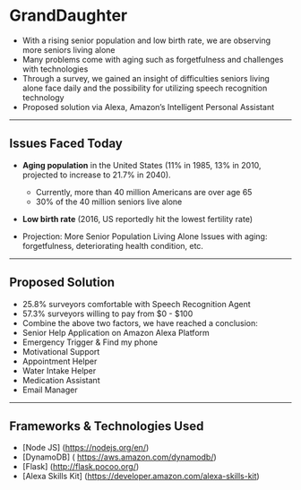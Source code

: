 # GrandDaughter

* With a rising senior population and low birth rate, we are observing more seniors living alone
* Many problems come with aging such as forgetfulness and challenges with technologies
* Through a survey, we gained an insight of difficulties seniors living alone face daily and the possibility for utilizing speech recognition technology
* Proposed solution via Alexa, Amazon’s Intelligent Personal Assistant


----
## Issues Faced Today

* **Aging population** in the United States (11% in 1985, 13% in 2010, projected to increase to 21.7% in 2040).

  * Currently, more than 40 million Americans are over age 65
  * 30% of the 40 million seniors live alone

* **Low birth rate** (2016, US reportedly hit the lowest fertility rate)

* Projection: More Senior Population Living Alone
Issues with aging: forgetfulness, deteriorating health condition, etc.


----
## Proposed Solution

* 25.8% surveyors comfortable with Speech Recognition Agent
* 57.3% surveyors willing to pay from $0 - $100
* Combine the above two factors, we have reached a conclusion:
* Senior Help Application on Amazon Alexa Platform
 * Emergency Trigger & Find my phone
 * Motivational Support
 * Appointment Helper
 * Water Intake Helper
 * Medication Assistant
 * Email Manager



----
## Frameworks & Technologies Used


* [Node JS] (https://nodejs.org/en/)
* [DynamoDB] ( https://aws.amazon.com/dynamodb/) 
* [Flask] (http://flask.pocoo.org/)
* [Alexa Skills Kit] (https://developer.amazon.com/alexa-skills-kit)